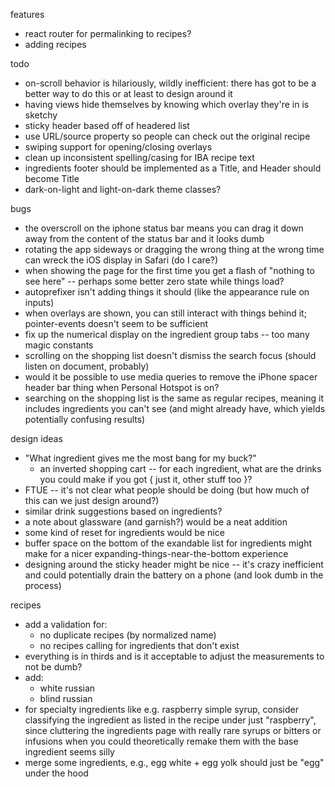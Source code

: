 features
- react router for permalinking to recipes?
- adding recipes

todo
- on-scroll behavior is hilariously, wildly inefficient: there has got to be a better way to do this or at least to design around it
- having views hide themselves by knowing which overlay they're in is sketchy
- sticky header based off of headered list
- use URL/source property so people can check out the original recipe
- swiping support for opening/closing overlays
- clean up inconsistent spelling/casing for IBA recipe text
- ingredients footer should be implemented as a Title, and Header should become Title
- dark-on-light and light-on-dark theme classes?

bugs
- the overscroll on the iphone status bar means you can drag it down away from the content of the status bar and it looks dumb
- rotating the app sideways or dragging the wrong thing at the wrong time can wreck the iOS display in Safari (do I care?)
- when showing the page for the first time you get a flash of "nothing to see here" -- perhaps some better zero state while things load?
- autoprefixer isn't adding things it should (like the appearance rule on inputs)
- when overlays are shown, you can still interact with things behind it; pointer-events doesn't seem to be sufficient
- fix up the numerical display on the ingredient group tabs -- too many magic constants
- scrolling on the shopping list doesn't dismiss the search focus (should listen on document, probably)
- would it be possible to use media queries to remove the iPhone spacer header bar thing when Personal Hotspot is on?
- searching on the shopping list is the same as regular recipes, meaning it includes ingredients you can't see (and might already have, which yields potentially confusing results)

design ideas
- "What ingredient gives me the most bang for my buck?"
  - an inverted shopping cart -- for each ingredient, what are the drinks you could make if you got { just it, other stuff too }?
- FTUE -- it's not clear what people should be doing (but how much of this can we just design around?)
- similar drink suggestions based on ingredients?
- a note about glassware (and garnish?) would be a neat addition
- some kind of reset for ingredients would be nice
- buffer space on the bottom of the exandable list for ingredients might make for a nicer expanding-things-near-the-bottom experience
- designing around the sticky header might be nice -- it's crazy inefficient and could potentially drain the battery on a phone (and look dumb in the process)

recipes
- add a validation for:
  - no duplicate recipes (by normalized name)
  - no recipes calling for ingredients that don't exist
- everything is in thirds and is it acceptable to adjust the measurements to not be dumb?
- add:
  - white russian
  - blind russian
- for specialty ingredients like e.g. raspberry simple syrup, consider classifying the ingredient as listed in the recipe under just "raspberry", since cluttering the ingredients page with really rare syrups or bitters or infusions when you could theoretically remake them with the base ingredient seems silly
- merge some ingredients, e.g., egg white + egg yolk should just be "egg" under the hood
